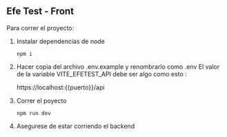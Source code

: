 ## Efe Test - Front

Para correr el proyecto:

1. Instalar dependencias de node 

    ``` 
    npm i 
    ```
2. Hacer copia del archivo .env.example y renombrarlo como .env
El valor de la variable VITE_EFETEST_API debe ser algo como esto :

    https://localhost:{{puerto}}/api

3. Correr el poyecto 
    ``` 
    npm run dev 
    ```
4. Asegurese de estar corriendo el backend